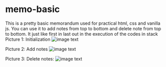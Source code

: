 # memo-basic
This is a pretty basic memorandum used for practical html, css and vanilla js.
You can use it to add notes from top to bottom and delete note from top to bottom.
It just like first in last out in the execution of the codes in stack
Picture 1: Initialization
![image text](https://github.com/JasonCaoCoder/memo-basic/blob/master/src/memo.png)

Picture 2: Add notes
![image text](https://github.com/JasonCaoCoder/memo-basic/blob/master/src/memo-add%20notes%20from%20top.png)

Picture 3: Delete notes:
![image text](https://github.com/JasonCaoCoder/memo-basic/blob/master/src/memo-delete%20notes%20from%20top%20.png)



